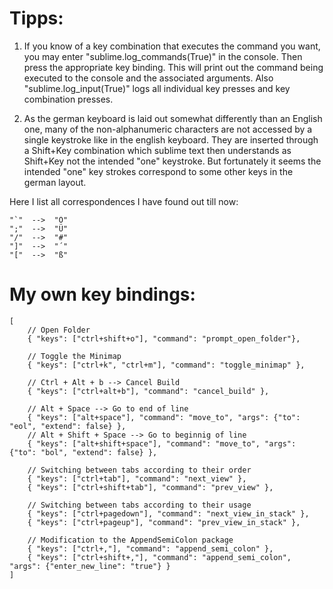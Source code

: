 # Tipps:

1. If you know of a key combination that executes the command you want, you may enter "sublime.log_commands(True)" in the console. Then press the appropriate key binding. This will print out the command being executed to the console and the associated arguments. Also "sublime.log_input(True)" logs all individual key presses and key combination presses.

2. As the german keyboard is laid out somewhat differently than an English one, many of the non-alphanumeric characters are not accessed by a single keystroke like in the english keyboard. They are inserted through a Shift+Key combination which sublime text then understands as Shift+Key not the intended "one" keystroke. But fortunately it seems the intended "one" key strokes correspond to some other keys in the german layout.

Here I list all correspondences I have found out till now:

```
"`"  -->  "Ö"
";"  -->  "Ü"
"/"  -->  "#"
"]"  -->  "´"
"["  -->  "ß"
```

# My own key bindings:

```
[
    // Open Folder
    { "keys": ["ctrl+shift+o"], "command": "prompt_open_folder"},
    
    // Toggle the Minimap
    { "keys": ["ctrl+k", "ctrl+m"], "command": "toggle_minimap" },

    // Ctrl + Alt + b --> Cancel Build
    { "keys": ["ctrl+alt+b"], "command": "cancel_build" },

    // Alt + Space --> Go to end of line
    { "keys": ["alt+space"], "command": "move_to", "args": {"to": "eol", "extend": false} },
    // Alt + Shift + Space --> Go to beginnig of line
    { "keys": ["alt+shift+space"], "command": "move_to", "args": {"to": "bol", "extend": false} },

    // Switching between tabs according to their order
    { "keys": ["ctrl+tab"], "command": "next_view" },
    { "keys": ["ctrl+shift+tab"], "command": "prev_view" },

    // Switching between tabs according to their usage
    { "keys": ["ctrl+pagedown"], "command": "next_view_in_stack" },
    { "keys": ["ctrl+pageup"], "command": "prev_view_in_stack" },

    // Modification to the AppendSemiColon package
    { "keys": ["ctrl+,"], "command": "append_semi_colon" }, 
    { "keys": ["ctrl+shift+,"], "command": "append_semi_colon", "args": {"enter_new_line": "true"} }
]
```
